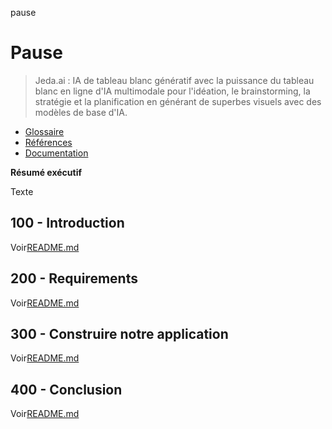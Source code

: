 pause

# Pause

> Jeda.ai : IA de tableau blanc génératif avec la puissance du tableau blanc en ligne d'IA multimodale pour l'idéation, le brainstorming, la stratégie et la planification en générant de superbes visuels avec des modèles de base d'IA.

-   [Glossaire](./GLOSSARY.md)
-   [Références](./REFERENCES.md)
-   [Documentation](./DOCUMENTATION.md)

**Résumé exécutif**

Texte

## 100 - Introduction

Voir[README.md](./100/README.md)

## 200 - Requirements

Voir[README.md](./200/README.md)

## 300 - Construire notre application

Voir[README.md](./300/README.md)

## 400 - Conclusion

Voir[README.md](./400/README.md)
